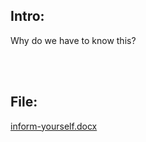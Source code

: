 ## Intro:
Why do we have to know this?

<br><br>

## File:
[inform-yourself.docx](https://github.com/ChronosPK/Sibiu_Academic_CTF/files/10254140/inform-yourself.docx)

